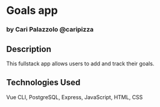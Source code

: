 # Goals app

### by Cari Palazzolo @caripizza

## Description
This fullstack app allows users to add and track their goals.

## Technologies Used
Vue CLI, PostgreSQL, Express, JavaScript, HTML, CSS